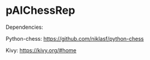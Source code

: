 # pAIChessRep
Dependencies:

Python-chess: https://github.com/niklasf/python-chess

Kivy: https://kivy.org/#home

